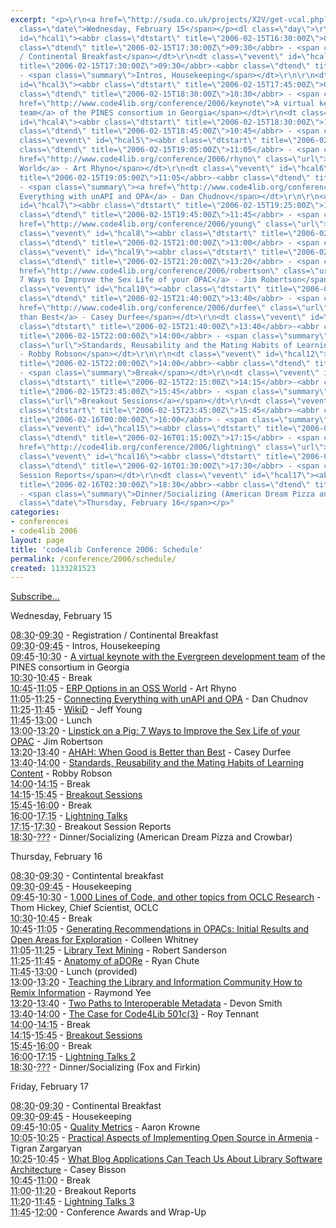 ```yaml
---
excerpt: "<p>\r\n<a href=\"http://suda.co.uk/projects/X2V/get-vcal.php?uri=http://www.inkdroid.org/schedule.html\">Subscribe...</a>\r\n</p>\r\n\r\n\r\n<p><span
  class=\"date\">Wednesday, February 15</span></p><dl class=\"day\">\r\n<dt class=\"vevent\"
  id=\"hcal1\"><abbr class=\"dtstart\" title=\"2006-02-15T16:30:00Z\">08:30</abbr>-<abbr
  class=\"dtend\" title=\"2006-02-15T17:30:00Z\">09:30</abbr> - <span class=\"summary\">Registration
  / Continental Breakfast</span></dt>\r\n<dt class=\"vevent\" id=\"hcal2\"><abbr class=\"dtstart\"
  title=\"2006-02-15T17:30:00Z\">09:30</abbr>-<abbr class=\"dtend\" title=\"2006-02-15T17:45:00Z\">09:45</abbr>
  - <span class=\"summary\">Intros, Housekeeping</span></dt>\r\n\r\n<dt class=\"vevent\"
  id=\"hcal3\"><abbr class=\"dtstart\" title=\"2006-02-15T17:45:00Z\">09:45</abbr>-<abbr
  class=\"dtend\" title=\"2006-02-15T18:30:00Z\">10:30</abbr> - <span class=\"summary\"><a
  href=\"http://www.code4lib.org/conference/2006/keynote\">A virtual keynote with the Evergreen development
  team</a> of the PINES consortium in Georgia</span></dt>\r\n<dt class=\"vevent\"
  id=\"hcal4\"><abbr class=\"dtstart\" title=\"2006-02-15T18:30:00Z\">10:30</abbr>-<abbr
  class=\"dtend\" title=\"2006-02-15T18:45:00Z\">10:45</abbr> - <span class=\"summary\">Break</span></dt>\r\n\r\n<dt
  class=\"vevent\" id=\"hcal5\"><abbr class=\"dtstart\" title=\"2006-02-15T18:45:00Z\">10:45</abbr>-<abbr
  class=\"dtend\" title=\"2006-02-15T19:05:00Z\">11:05</abbr> - <span class=\"summary\"><a
  href=\"http://www.code4lib.org/conference/2006/rhyno\" class=\"url\">ERP Options in an OSS
  World</a> - Art Rhyno</span></dt>\r\n<dt class=\"vevent\" id=\"hcal6\"><abbr class=\"dtstart\"
  title=\"2006-02-15T19:05:00Z\">11:05</abbr>-<abbr class=\"dtend\" title=\"2006-02-15T19:25:00Z\">11:25</abbr>
  - <span class=\"summary\"><a href=\"http://www.code4lib.org/conference/2006/chudnov\" class=\"url\">Connecting
  Everything with unAPI and OPA</a> - Dan Chudnov</span></dt>\r\n\r\n<dt class=\"vevent\"
  id=\"hcal7\"><abbr class=\"dtstart\" title=\"2006-02-15T19:25:00Z\">11:25</abbr>-<abbr
  class=\"dtend\" title=\"2006-02-15T19:45:00Z\">11:45</abbr> - <span class=\"summary\"><a
  href=\"http://www.code4lib.org/conference/2006/young\" class=\"url\">WikiD</a> - Jeff Young</span></dt>\r\n<dt
  class=\"vevent\" id=\"hcal8\"><abbr class=\"dtstart\" title=\"2006-02-15T19:45:00Z\">11:45</abbr>-<abbr
  class=\"dtend\" title=\"2006-02-15T21:00:00Z\">13:00</abbr> - <span class=\"summary\">Lunch</span></dt>\r\n<dt
  class=\"vevent\" id=\"hcal9\"><abbr class=\"dtstart\" title=\"2006-02-15T21:00:00Z\">13:00</abbr>-<abbr
  class=\"dtend\" title=\"2006-02-15T21:20:00Z\">13:20</abbr> - <span class=\"summary\"><a
  href=\"http://www.code4lib.org/conference/2006/robertson\" class=\"url\">Lipstick on a Pig:
  7 Ways to Improve the Sex Life of your OPAC</a> - Jim Robertson</span></dt>\r\n\r\n<dt
  class=\"vevent\" id=\"hcal10\"><abbr class=\"dtstart\" title=\"2006-02-15T21:20:00Z\">13:20</abbr>-<abbr
  class=\"dtend\" title=\"2006-02-15T21:40:00Z\">13:40</abbr> - <span class=\"summary\"><a
  href=\"http://www.code4lib.org/conference/2006/durfee\" class=\"url\">AHAH: When Good is Better
  than Best</a> - Casey Durfee</span></dt>\r\n<dt class=\"vevent\" id=\"hcal11\"><abbr
  class=\"dtstart\" title=\"2006-02-15T21:40:00Z\">13:40</abbr>-<abbr class=\"dtend\"
  title=\"2006-02-15T22:00:00Z\">14:00</abbr> - <span class=\"summary\"><a href=\"http://www.code4lib.org/conference/2006/robson\"
  class=\"url\">Standards, Reusability and the Mating Habits of Learning Content</a>
  - Robby Robson</span></dt>\r\n\r\n<dt class=\"vevent\" id=\"hcal12\"><abbr class=\"dtstart\"
  title=\"2006-02-15T22:00:00Z\">14:00</abbr>-<abbr class=\"dtend\" title=\"2006-02-15T22:15:00Z\">14:15</abbr>
  - <span class=\"summary\">Break</span></dt>\r\n<dt class=\"vevent\" id=\"hcal13\"><abbr
  class=\"dtstart\" title=\"2006-02-15T22:15:00Z\">14:15</abbr>-<abbr class=\"dtend\"
  title=\"2006-02-15T23:45:00Z\">15:45</abbr> - <span class=\"summary\"><a href=\"http://www.code4lib.org/conference/2006/breakouts\"
  class=\"url\">Breakout Sessions</a></span></dt>\r\n<dt class=\"vevent\" id=\"hcal14\"><abbr
  class=\"dtstart\" title=\"2006-02-15T23:45:00Z\">15:45</abbr>-<abbr class=\"dtend\"
  title=\"2006-02-16T00:00:00Z\">16:00</abbr> - <span class=\"summary\">Break</span></dt>\r\n\r\n<dt
  class=\"vevent\" id=\"hcal15\"><abbr class=\"dtstart\" title=\"2006-02-16T00:00:00Z\">16:00</abbr>-<abbr
  class=\"dtend\" title=\"2006-02-16T01:15:00Z\">17:15</abbr> - <span class=\"summary\"><a
  href=\"http://code4lib.org/conference/2006/lightning\" class=\"url\">Lightning Talks</a></span></dt>\r\n<dt
  class=\"vevent\" id=\"hcal16\"><abbr class=\"dtstart\" title=\"2006-02-16T01:15:00Z\">17:15</abbr>-<abbr
  class=\"dtend\" title=\"2006-02-16T01:30:00Z\">17:30</abbr> - <span class=\"summary\">Breakout
  Session Reports</span></dt>\r\n<dt class=\"vevent\" id=\"hcal17\"><abbr class=\"dtstart\"
  title=\"2006-02-16T02:30:00Z\">18:30</abbr>-<abbr class=\"dtend\" title=\"2006-02-16T08:01:00Z\">???</abbr>
  - <span class=\"summary\">Dinner/Socializing (American Dream Pizza and Crowbar)</span></dt>\r\n\r\n</dl>\r\n<p><span
  class=\"date\">Thursday, February 16</span></p>"
categories:
- conferences
- code4lib 2006
layout: page
title: 'code4lib Conference 2006: Schedule'
permalink: /conference/2006/schedule/
created: 1133281523
---
```

<p>
<a href="http://suda.co.uk/projects/X2V/get-vcal.php?uri=http://www.inkdroid.org/schedule.html">Subscribe...</a>
</p>


<p><span class="date">Wednesday, February 15</span></p><dl class="day">
<dt class="vevent" id="hcal1"><abbr class="dtstart" title="2006-02-15T16:30:00Z">08:30</abbr>-<abbr class="dtend" title="2006-02-15T17:30:00Z">09:30</abbr> - <span class="summary">Registration / Continental Breakfast</span></dt>
<dt class="vevent" id="hcal2"><abbr class="dtstart" title="2006-02-15T17:30:00Z">09:30</abbr>-<abbr class="dtend" title="2006-02-15T17:45:00Z">09:45</abbr> - <span class="summary">Intros, Housekeeping</span></dt>

<dt class="vevent" id="hcal3"><abbr class="dtstart" title="2006-02-15T17:45:00Z">09:45</abbr>-<abbr class="dtend" title="2006-02-15T18:30:00Z">10:30</abbr> - <span class="summary"><a href="/conference/2006/keynote">A virtual keynote with the Evergreen development team</a> of the PINES consortium in Georgia</span></dt>
<dt class="vevent" id="hcal4"><abbr class="dtstart" title="2006-02-15T18:30:00Z">10:30</abbr>-<abbr class="dtend" title="2006-02-15T18:45:00Z">10:45</abbr> - <span class="summary">Break</span></dt>

<dt class="vevent" id="hcal5"><abbr class="dtstart" title="2006-02-15T18:45:00Z">10:45</abbr>-<abbr class="dtend" title="2006-02-15T19:05:00Z">11:05</abbr> - <span class="summary"><a href="/conference/2006/rhyno" class="url">ERP Options in an OSS World</a> - Art Rhyno</span></dt>
<dt class="vevent" id="hcal6"><abbr class="dtstart" title="2006-02-15T19:05:00Z">11:05</abbr>-<abbr class="dtend" title="2006-02-15T19:25:00Z">11:25</abbr> - <span class="summary"><a href="/conference/2006/chudnov" class="url">Connecting Everything with unAPI and OPA</a> - Dan Chudnov</span></dt>

<dt class="vevent" id="hcal7"><abbr class="dtstart" title="2006-02-15T19:25:00Z">11:25</abbr>-<abbr class="dtend" title="2006-02-15T19:45:00Z">11:45</abbr> - <span class="summary"><a href="/conference/2006/young" class="url">WikiD</a> - Jeff Young</span></dt>
<dt class="vevent" id="hcal8"><abbr class="dtstart" title="2006-02-15T19:45:00Z">11:45</abbr>-<abbr class="dtend" title="2006-02-15T21:00:00Z">13:00</abbr> - <span class="summary">Lunch</span></dt>
<dt class="vevent" id="hcal9"><abbr class="dtstart" title="2006-02-15T21:00:00Z">13:00</abbr>-<abbr class="dtend" title="2006-02-15T21:20:00Z">13:20</abbr> - <span class="summary"><a href="/conference/2006/robertson" class="url">Lipstick on a Pig: 7 Ways to Improve the Sex Life of your OPAC</a> - Jim Robertson</span></dt>

<dt class="vevent" id="hcal10"><abbr class="dtstart" title="2006-02-15T21:20:00Z">13:20</abbr>-<abbr class="dtend" title="2006-02-15T21:40:00Z">13:40</abbr> - <span class="summary"><a href="/conference/2006/durfee" class="url">AHAH: When Good is Better than Best</a> - Casey Durfee</span></dt>
<dt class="vevent" id="hcal11"><abbr class="dtstart" title="2006-02-15T21:40:00Z">13:40</abbr>-<abbr class="dtend" title="2006-02-15T22:00:00Z">14:00</abbr> - <span class="summary"><a href="/conference/2006/robson" class="url">Standards, Reusability and the Mating Habits of Learning Content</a> - Robby Robson</span></dt>

<dt class="vevent" id="hcal12"><abbr class="dtstart" title="2006-02-15T22:00:00Z">14:00</abbr>-<abbr class="dtend" title="2006-02-15T22:15:00Z">14:15</abbr> - <span class="summary">Break</span></dt>
<dt class="vevent" id="hcal13"><abbr class="dtstart" title="2006-02-15T22:15:00Z">14:15</abbr>-<abbr class="dtend" title="2006-02-15T23:45:00Z">15:45</abbr> - <span class="summary"><a href="/conference/2006/breakouts" class="url">Breakout Sessions</a></span></dt>
<dt class="vevent" id="hcal14"><abbr class="dtstart" title="2006-02-15T23:45:00Z">15:45</abbr>-<abbr class="dtend" title="2006-02-16T00:00:00Z">16:00</abbr> - <span class="summary">Break</span></dt>

<dt class="vevent" id="hcal15"><abbr class="dtstart" title="2006-02-16T00:00:00Z">16:00</abbr>-<abbr class="dtend" title="2006-02-16T01:15:00Z">17:15</abbr> - <span class="summary"><a href="/conference/2006/lightning" class="url">Lightning Talks</a></span></dt>
<dt class="vevent" id="hcal16"><abbr class="dtstart" title="2006-02-16T01:15:00Z">17:15</abbr>-<abbr class="dtend" title="2006-02-16T01:30:00Z">17:30</abbr> - <span class="summary">Breakout Session Reports</span></dt>
<dt class="vevent" id="hcal17"><abbr class="dtstart" title="2006-02-16T02:30:00Z">18:30</abbr>-<abbr class="dtend" title="2006-02-16T08:01:00Z">???</abbr> - <span class="summary">Dinner/Socializing (American Dream Pizza and Crowbar)</span></dt>

</dl>
<p><span class="date">Thursday, February 16</span></p><dl class="day">
<dt class="vevent" id="hcal18"><abbr class="dtstart" title="2006-02-16T16:30:00Z">08:30</abbr>-<abbr class="dtend" title="2006-02-16T17:30:00Z">09:30</abbr> - <span class="summary">Contintental breakfast</span></dt>
<dt class="vevent" id="hcal19"><abbr class="dtstart" title="2006-02-16T17:30:00Z">09:30</abbr>-<abbr class="dtend" title="2006-02-16T17:45:00Z">09:45</abbr> - <span class="summary">Housekeeping</span></dt>

<dt class="vevent" id="hcal20"><abbr class="dtstart" title="2006-02-16T17:45:00Z">09:45</abbr>-<abbr class="dtend" title="2006-02-16T18:30:00Z">10:30</abbr> - <span class="summary"><a href="/conference/2006/hickey" class="url">1,000 Lines of Code, and other topics from OCLC Research</a> - Thom Hickey, Chief Scientist, OCLC</span></dt>
<dt class="vevent" id="hcal21"><abbr class="dtstart" title="2006-02-16T18:30:00Z">10:30</abbr>-<abbr class="dtend" title="2006-02-16T18:45:00Z">10:45</abbr> - <span class="summary">Break</span></dt>
<dt class="vevent" id="hcal22"><abbr class="dtstart" title="2006-02-16T18:45:00Z">10:45</abbr>-<abbr class="dtend" title="2006-02-16T19:05:00Z">11:05</abbr> - <span class="summary"><a href="/conference/2006/whitney" class="url">Generating Recommendations in OPACs: Initial Results and Open Areas for Exploration</a> - Colleen Whitney</span></dt>

<dt class="vevent" id="hcal23"><abbr class="dtstart" title="2006-02-16T19:05:00Z">11:05</abbr>-<abbr class="dtend" title="2006-02-16T19:25:00Z">11:25</abbr> - <span class="summary"><a href="/conference/2006/sanderson" class="url">Library Text Mining</a> - Robert Sanderson</span></dt>
<dt class="vevent" id="hcal24"><abbr class="dtstart" title="2006-02-16T19:25:00Z">11:25</abbr>-<abbr class="dtend" title="2006-02-16T19:45:00Z">11:45</abbr> - <span class="summary"><a href="/conference/2006/liu" class="url">Anatomy of aDORe</a> - Ryan Chute</span></dt>

<dt class="vevent" id="hcal25"><abbr class="dtstart" title="2006-02-16T19:45:00Z">11:45</abbr>-<abbr class="dtend" title="2006-02-16T21:00:00Z">13:00</abbr> - <span class="summary">Lunch (provided)</span></dt>
<dt class="vevent" id="hcal26"><abbr class="dtstart" title="2006-02-16T21:00:00Z">13:00</abbr>-<abbr class="dtend" title="2006-02-16T21:20:00Z">13:20</abbr> - <span class="summary"><a href="/conference/2006/yee" class="url">Teaching the Library and Information Community How to Remix Information</a> - Raymond Yee</span></dt>
<dt class="vevent" id="hcal27"><abbr class="dtstart" title="2006-02-16T21:20:00Z">13:20</abbr>-<abbr class="dtend" title="2006-02-16T21:40:00Z">13:40</abbr> - <span class="summary"><a href="/conference/2006/smith" class="url">Two Paths to Interoperable Metadata</a> - Devon Smith</span></dt>

<dt class="vevent" id="hcal28"><abbr class="dtstart" title="2006-02-16T21:40:00Z">13:40</abbr>-<abbr class="dtend" title="2006-02-16T22:00:00Z">14:00</abbr> - <span class="summary"><a href="/conference/2006/tennant" class="url">The Case for Code4Lib 501c(3)</a> - Roy Tennant</span></dt>
<dt class="vevent" id="hcal29"><abbr class="dtstart" title="2006-02-16T22:00:00Z">14:00</abbr>-<abbr class="dtend" title="2006-02-16T22:15:00Z">14:15</abbr> - <span class="summary">Break</span></dt>
<dt class="vevent" id="hcal30"><abbr class="dtstart" title="2006-02-16T22:15:00Z">14:15</abbr>-<abbr class="dtend" title="2006-02-16T23:45:00Z">15:45</abbr> - <span class="summary"><a href="/conference/2006/breakouts" class="url">Breakout Sessions</a></span></dt>

<dt class="vevent" id="hcal305"><abbr class="dtstart" title="2006-02-16T23:45:00Z">15:45</abbr>-<abbr class="dtend" title="2006-02-17T00:00:00Z">16:00</abbr> - <span class="summary">Break</span></dt>
<dt class="vevent" id="hcal31"><abbr class="dtstart" title="2006-02-17T00:00:00Z">16:00</abbr>-<abbr class="dtend" title="2006-02-17T01:15:00Z">17:15</abbr> - <span class="summary"><a href="/conference/2006/lightning" class="url">Lightning Talks 2</a></span></dt>

<dt class="vevent" id="hcal32"><abbr class="dtstart" title="2006-02-17T02:30:00Z">18:30</abbr>-<abbr class="dtend" title="2006-02-17T08:01:00Z">???</abbr> - <span class="summary">Dinner/Socializing (Fox and Firkin)</span></dt>
</dl>
<p><span class="date">Friday, February 17</span></p><dl class="day">

<dt class="vevent" id="hcal33"><abbr class="dtstart" title="2006-02-17T16:30:00Z">08:30</abbr>-<abbr class="dtend" title="2006-02-17T17:30:00Z">09:30</abbr> - <span class="summary">Continental Breakfast</span></dt>
<dt class="vevent" id="hcal34"><abbr class="dtstart" title="2006-02-17T17:30:00Z">09:30</abbr>-<abbr class="dtend" title="2006-02-17T17:45:00Z">09:45</abbr> - <span class="summary">Housekeeping</span></dt>
<dt class="vevent" id="hcal35"><abbr class="dtstart" title="2006-02-17T17:45:00Z">09:45</abbr>-<abbr class="dtend" title="2006-02-17T18:05:00Z">10:05</abbr> - <span class="summary"><a href="/conference/2006/krowne" class="url">Quality Metrics</a> - Aaron Krowne</span></dt>

<dt class="vevent" id="hcal36"><abbr class="dtstart" title="2006-02-17T18:05:00Z">10:05</abbr>-<abbr class="dtend" title="2006-02-17T18:25:00Z">10:25</abbr> - <span class="summary"><a href="/conference/2006/zargaryan" class="url">Practical Aspects of Implementing Open Source in Armenia</a> - Tigran Zargaryan</span></dt>
<dt class="vevent" id="hcal37"><abbr class="dtstart" title="2006-02-17T18:25:00Z">10:25</abbr>-<abbr class="dtend" title="2006-02-17T18:45:00Z">10:45</abbr> - <span class="summary"><a href="/conference/2006/bisson" class="url">What Blog Applications Can Teach Us About Library Software Architecture</a> - Casey Bisson</span></dt>

<dt class="vevent" id="hcal38"><abbr class="dtstart" title="2006-02-17T18:45:00Z">10:45</abbr>-<abbr class="dtend" title="2006-02-17T19:00:00Z">11:00</abbr> - <span class="summary">Break</span></dt>
<dt class="vevent" id="hcal39"><abbr class="dtstart" title="2006-02-17T19:00:00Z">11:00</abbr>-<abbr class="dtend" title="2006-02-17T19:45:00Z">11:20</abbr> - <span class="summary">Breakout Reports</span></dt>
<dt class="vevent" id="hcal39"><abbr class="dtstart" title="2006-02-17T19:20:00Z">11:20</abbr>-<abbr class="dtend" title="2006-02-17T19:45:00Z">11:45</abbr> - <span class="summary"><a href="/conference/2006/lightning" class="url">Lightning Talks 3</a></span></dt>

<dt class="vevent" id="hcal40"><abbr class="dtstart" title="2006-02-17T19:45:00Z">11:45</abbr>-<abbr class="dtend" title="2006-02-17T20:00:00Z">12:00</abbr> - <span class="summary">Conference Awards and Wrap-Up</span></dt>

</dl>
